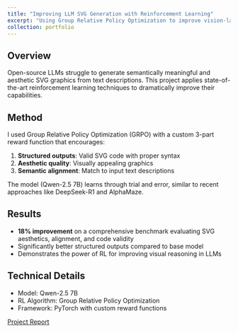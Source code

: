 ```yaml
---
title: "Improving LLM SVG Generation with Reinforcement Learning"
excerpt: "Using Group Relative Policy Optimization to improve vision-language models' ability to generate aesthetic SVGs from text<br/><img src='/images/svg-grpo-comparison.png'>"
collection: portfolio
---
```


## Overview
Open-source LLMs struggle to generate semantically meaningful and aesthetic SVG graphics from text descriptions. This project applies state-of-the-art reinforcement learning techniques to dramatically improve their capabilities.

## Method
I used Group Relative Policy Optimization (GRPO) with a custom 3-part reward function that encourages:
1. **Structured outputs**: Valid SVG code with proper syntax
2. **Aesthetic quality**: Visually appealing graphics
3. **Semantic alignment**: Match to input text descriptions

The model (Qwen-2.5 7B) learns through trial and error, similar to recent approaches like DeepSeek-R1 and AlphaMaze.

## Results
- **18% improvement** on a comprehensive benchmark evaluating SVG aesthetics, alignment, and code validity
- Significantly better structured outputs compared to base model
- Demonstrates the power of RL for improving visual reasoning in LLMs

## Technical Details
- Model: Qwen-2.5 7B
- RL Algorithm: Group Relative Policy Optimization
- Framework: PyTorch with custom reward functions

[Project Report](https://www.loevliedl.com/static/Portfolio/PDF/RL_for_Visual_Reasoning.pdf)
